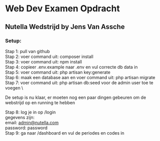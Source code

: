 # Web Dev Examen Opdracht
## Nutella Wedstrijd by Jens Van Assche

### Setup:

Stap 1: pull van github \
Stap 2: voer command uit: composer install \
Stap 3: voer command uit: npm install \
Stap 4: copieer .env.example naar .env en vul correcte db data in \
Stap 5: voer command uit: php artisan key:generate \
Stap 6: maak een database aan en voer command uit: php artisan migrate \
Stap 7: voer command uit: php artisan db:seed voor de admin user toe te voegen \

De setup is nu klaar, er moeten nog een paar dingen gebeuren om de webstrijd op en running te hebben

Stap 8: log je in op /login \
gegevens zijn: \
email: admin@nutella.com \
password: password \
Stap 9: ga naar /dashboard en vul de periodes en codes in
